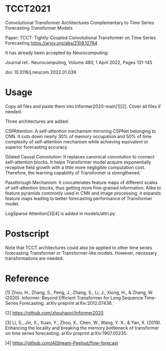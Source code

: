# TCCT2021
Convolutional Transformer Architectures Complementary to Time Series Forecasting Transformer Models

Paper: TCCT: Tightly-Coupled Convolutional Transformer on Time Series Forecasting
https://arxiv.org/abs/2108.12784

It has already been accepted by Neurocomputing:

Journal ref.: Neurocomputing, Volume 480, 1 April 2022, Pages 131-145

doi: 10.1016/j.neucom.2022.01.039

# Usage
Copy all files and paste them into Informer2020-main[1][2]. Cover all files if needed.

Three architectures are added:

  CSPAttention: A self-attention mechanism mirroring CSPNet belonging to CNN. It cuts down nearly 30% of memory occupation and 50% of time complexity of self-attention mechanism while achieving equivalent or superior forecasting accuracy. 
  
  Dilated Causal Convolution: It replaces canonical convolution to connect self-attention blocks. It helps Transformer model acquire exponentially receptive field growth with a little more negligible computation cost. Therefore, the learning capability of Transformer is strengthened.
  
  Passthrough Mechanism: It concatenates feature maps of different scales of self-attention blocks, thus getting more fine-grained information. Alike to feature pyramids commonly used in CNN and image processing, it expands feature maps leading to better forecasting performance of Transformer model.
  
LogSparse Attention[3][4] is added in models/attn.py

# Postscript
Note that TCCT architectures could also be applied to other time series forecasting Transformer or Transformer-like models. However, necessary transformations are needed.
# Reference
[1] Zhou, H., Zhang, S., Peng, J., Zhang, S., Li, J., Xiong, H., & Zhang, W. (2020). Informer: Beyond Efficient Transformer for Long Sequence Time-Series Forecasting. arXiv preprint arXiv:2012.07436.

[2] https://github.com/zhouhaoyi/Informer2020

[3] Li, S., Jin, X., Xuan, Y., Zhou, X., Chen, W., Wang, Y. X., & Yan, X. (2019). Enhancing the locality and breaking the memory bottleneck of transformer on time series forecasting. arXiv preprint arXiv:1907.00235.

[4] https://github.com/AIStream-Peelout/flow-forecast
